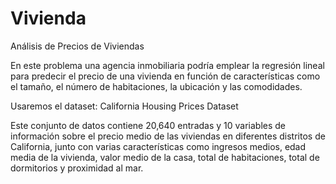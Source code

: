 # Vivienda
Análisis de Precios de Viviendas 

En este problema una agencia inmobiliaria podría emplear la regresión lineal para predecir el precio de una vivienda en función de características como el tamaño, el número de habitaciones, la ubicación y las comodidades.

Usaremos el dataset: California Housing Prices Dataset

Este conjunto de datos contiene 20,640 entradas y 10 variables de información sobre el precio medio de las viviendas en diferentes distritos de California, junto con varias características como ingresos medios, edad media de la vivienda, valor medio de la casa, total de habitaciones, total de dormitorios y proximidad al mar.
